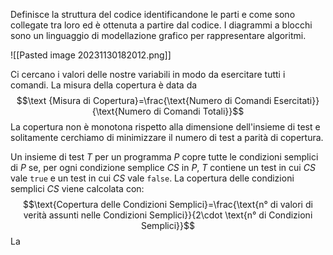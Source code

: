 Definisce la struttura del codice identificandone le parti e come sono collegate tra loro ed è ottenuta a partire dal codice.
I diagrammi a blocchi sono un linguaggio di modellazione grafico per rappresentare algoritmi.

![[Pasted image 20231130182012.png]]

Ci cercano i valori delle nostre variabili in modo da esercitare tutti i comandi.
La misura della copertura è data da $$\text {Misura di Copertura}=\frac{\text{Numero di Comandi Esercitati}}{\text{Numero di Comandi Totali}}$$
La copertura non è monotona rispetto alla dimensione dell'insieme di test e solitamente cerchiamo di minimizzare il numero di test a parità di copertura.

Un insieme di test $T$ per un programma $P$ copre tutte le condizioni semplici di $P$ se, per ogni condizione semplice $CS$ in $P$, $T$ contiene un test in cui $CS$ vale `true` e un test in cui $CS$ vale `false`.
La copertura delle condizioni semplici $CS$ viene calcolata con:$$\text{Copertura delle Condizioni Semplici}=\frac{\text{n° di valori di verità assunti nelle Condizioni Semplici}}{2\cdot \text{n° di Condizioni Semplici}}$$
La 